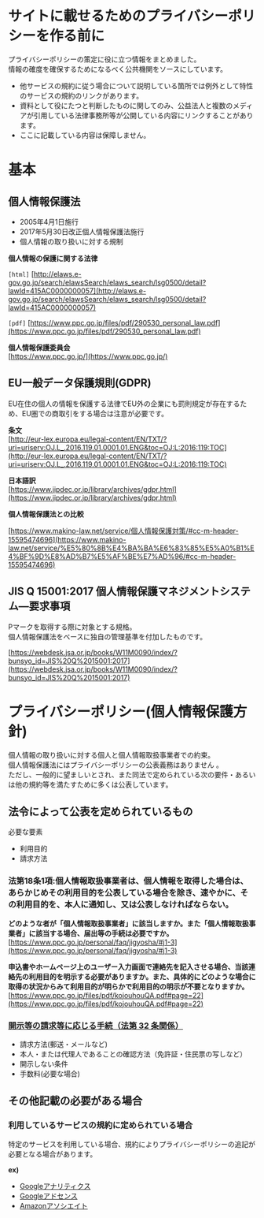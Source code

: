# サイトに載せるためのプライバシーポリシーを作る前に

プライバシーポリシーの策定に役に立つ情報をまとめました。  
情報の確度を確保するためになるべく公共機関をソースにしています。  
+ 他サービスの規約に従う場合について説明している箇所では例外として特性のサービスの規約のリンクがあります。
+ 資料として役にたつと判断したものに関してのみ、公益法人と複数のメディアが引用している法律事務所等が公開している内容にリンクすることがあります。  
+ ここに記載している内容は保障しません。

# 基本

## 個人情報保護法

+ 2005年4月1日施行
+ 2017年5月30日改正個人情報保護法施行
+ 個人情報の取り扱いに対する規制

**個人情報の保護に関する法律**  

`[html]`
[http://elaws.e-gov.go.jp/search/elawsSearch/elaws_search/lsg0500/detail?lawId=415AC0000000057](http://elaws.e-gov.go.jp/search/elawsSearch/elaws_search/lsg0500/detail?lawId=415AC0000000057)

`[pdf]`
[https://www.ppc.go.jp/files/pdf/290530_personal_law.pdf](https://www.ppc.go.jp/files/pdf/290530_personal_law.pdf)

**個人情報保護委員会**  
[https://www.ppc.go.jp/](https://www.ppc.go.jp/)

## EU一般データ保護規則(GDPR)

EU在住の個人の情報を保護する法律でEU外の企業にも罰則規定が存在するため、EU圏での商取引をする場合は注意が必要です。

**条文**  
[http://eur-lex.europa.eu/legal-content/EN/TXT/?uri=uriserv:OJ.L_.2016.119.01.0001.01.ENG&toc=OJ:L:2016:119:TOC](http://eur-lex.europa.eu/legal-content/EN/TXT/?uri=uriserv:OJ.L_.2016.119.01.0001.01.ENG&toc=OJ:L:2016:119:TOC)

**日本語訳**  
[https://www.jipdec.or.jp/library/archives/gdpr.html](https://www.jipdec.or.jp/library/archives/gdpr.html)

**個人情報保護法との比較**

[https://www.makino-law.net/service/個人情報保護対策/#cc-m-header-15595474696](https://www.makino-law.net/service/%E5%80%8B%E4%BA%BA%E6%83%85%E5%A0%B1%E4%BF%9D%E8%AD%B7%E5%AF%BE%E7%AD%96/#cc-m-header-15595474696)

## JIS Q 15001:2017 個人情報保護マネジメントシステム―要求事項

Pマークを取得する際に対象とする規格。  
個人情報保護法をベースに独自の管理基準を付加したものです。

[https://webdesk.jsa.or.jp/books/W11M0090/index/?bunsyo_id=JIS%20Q%2015001:2017](https://webdesk.jsa.or.jp/books/W11M0090/index/?bunsyo_id=JIS%20Q%2015001:2017)

# プライバシーポリシー(個人情報保護方針)

個人情報の取り扱いに対する個人と個人情報取扱事業者での約束。  
個人情報保護法にはプライバシーポリシーの公表義務はありません 。  
ただし、一般的に望ましいとされ、また同法で定められている次の要件・あるいは他の規約等を満たすために多くは公表しています。  
  
## 法令によって公表を定められているもの

  必要な要素

  + 利用目的
  + 請求方法

### 法第18条1項:個人情報取扱事業者は、個人情報を取得した場合は、あらかじめその利用目的を公表している場合を除き、速やかに、その利用目的を、本人に通知し、又は公表しなければならない。

**どのような者が「個人情報取扱事業者」に該当しますか。また「個人情報取扱事業者」に該当する場合、届出等の手続は必要ですか。**
[https://www.ppc.go.jp/personal/faq/jigyosha/#j1-3](https://www.ppc.go.jp/personal/faq/jigyosha/#j1-3)

**申込書やホームページ上のユーザー入力画面で連絡先を記入させる場合、当該連絡先の利用目的を明示する必要がありますか。また、具体的にどのような場合に取得の状況からみて利用目的が明らかで利用目的の明示が不要となりますか。**  
[https://www.ppc.go.jp/files/pdf/kojouhouQA.pdf#page=22](https://www.ppc.go.jp/files/pdf/kojouhouQA.pdf#page=22)

### [開示等の請求等に応じる手続（法第 32 条関係）](https://www.ppc.go.jp/files/pdf/guidelines01.pdf#page=73)

+ 請求方法(郵送・メールなど)
+ 本人・または代理人であることの確認方法（免許証・住民票の写しなど）
+ 開示しない条件
+ 手数料(必要な場合)

## その他記載の必要がある場合

### 利用しているサービスの規約に定められている場合

特定のサービスを利用している場合、規約によりプライバシーポリシーの追記が必要となる場合があります。  

**ex)**
+ [Googleアナリティクス](https://www.google.com/analytics/terms/jp.html)
+ [Googleアドセンス](https://support.google.com/adsense/answer/1348695)
+ [Amazonアソシエイト](https://affiliate.amazon.co.jp/help/operating/agreement)


